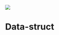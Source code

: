 <a href="https://hits.seeyoufarm.com"><img src="https://hits.seeyoufarm.com/api/count/incr/badge.svg?url=https%3A%2F%2Fgithub.com%2Fchang001124%2FData-struct.git&count_bg=%2379C83D&title_bg=%23555555&icon=&icon_color=%23E7E7E7&title=%E4%BB%8A%E6%97%A5%E7%80%8F%E8%A6%BD%E4%BA%BA%E6%AC%A1%2F%E7%B8%BD%E7%80%8F%E8%A6%BD%E4%BA%BA%E6%AC%A1&edge_flat=false"/></a>

# Data-struct
